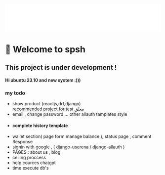 [![spsh banner](./images/logo/logo-no-background.png)](https://opozex.com)
# 👋 Welcome to spsh

<h2>This project is under development !</h2>
<h4>Hi ubuntu 23.10 and new system :))) </h4>
<h3>my todo</h3>
<ul>
    <li>show product (reactjs,drf,django)</li>
    <a href="https://github.com/muhammadaamir123/-Recommendation-System-Engine-using-Django">recommended project for test معلق</a>
    <li>email , change password ... other allauth tamplates style</li>
    <li><h4>complete history template</h4></li>
    <li>wallet section( page form manage balance ), status page , comment Response</li>
    <li> signin with google , ( django-userena / django-allauth )</li>
    <li>PAGES  : about us , blog</li>
    <li> celling proccess </li> 
    <li> help cources chatgpt</li>
    <li>time execute db's</li>
</ul>